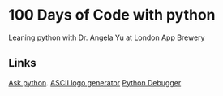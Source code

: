 # 100 Days of Code with python

Leaning python with Dr. Angela Yu at London App Brewery


## Links
[Ask python](https://www.askpython.com).
[ASCII logo generator](patorjk.com/software/taag)
[Python Debugger](http://www.pythontutor.com/visualize.html#mode=edit)